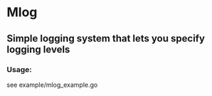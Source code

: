 # Mlog

## Simple logging system that lets you specify logging levels



### Usage:

  see example/mlog_example.go


